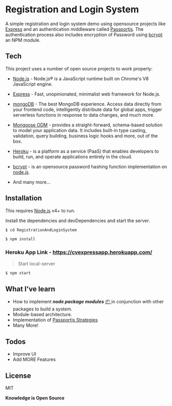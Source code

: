# Registration and Login System

A simple registration and login system demo using opensource projects like [Express](https://expressjs.com/) and an authentication middleware called [Passportjs](http://www.passportjs.org/). The authentication process also includes encryption of Password using [bcrypt](https://www.npmjs.com/package/bcrypt) an NPM module.

## Tech
This project uses a number of open source projects to work properly:

- [Node.js](https://nodejs.org/en/) - Node.js® is a JavaScript runtime built on Chrome's V8 JavaScript engine.
- [Express](https://expressjs.com/) - Fast, unopinionated, minimalist web framework for Node.js.
- [mongoDB](https://www.mongodb.com/) - The best MongoDB experience. Access data directly from your frontend code, intelligently distribute data for global apps, trigger serverless functions in response to data changes, and much more.
- [Mongoose ODM](https://mongoosejs.com/) - provides a straight-forward, schema-based solution to model your application data. It includes built-in type casting, validation, query building, business logic hooks and more, out of the box.
- [Heroku](https://www.heroku.com/) - is a platform as a service (PaaS) that enables developers to build, run, and operate applications entirely in the cloud.
- [bcrypt](https://www.npmjs.com/package/bcrypt) - is an opensource password hashing function implementation on [node.js](https://nodejs.org/en/).

- And many more...

## Installation

This requires [Node.js](https://nodejs.org/en/) v4+ to run.

Install the dependencies and devDependencies and start the server.

```sh
$ cd RegistrationAndLoginSystem

$ npm install
```

### Heroku App Link - https://cvexpressapp.herokuapp.com/

> Start local-server

```sh
$ npm start
```

## What I've learn

- How to implement ***node package modules*** [📦 ](https://www.npmjs.com/) in conjunction with other packages to build a system.
- Module-based architecture.
- Implementation of [Passportjs Strategies](http://www.passportjs.org/packages/)
- Many More!

## Todos

- Improve UI
- Add MORE Features

License
----

MIT

**Knowledge is Open Source**
